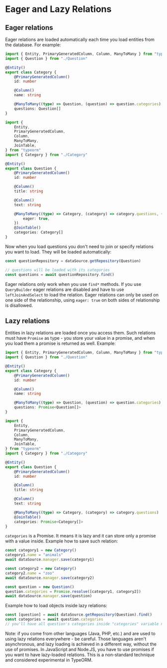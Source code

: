 # Eager and Lazy Relations

## Eager relations

Eager relations are loaded automatically each time you load entities from the database.
For example:

```typescript
import { Entity, PrimaryGeneratedColumn, Column, ManyToMany } from "typeorm"
import { Question } from "./Question"

@Entity()
export class Category {
    @PrimaryGeneratedColumn()
    id: number

    @Column()
    name: string

    @ManyToMany((type) => Question, (question) => question.categories)
    questions: Question[]
}
```

```typescript
import {
    Entity,
    PrimaryGeneratedColumn,
    Column,
    ManyToMany,
    JoinTable,
} from "typeorm"
import { Category } from "./Category"

@Entity()
export class Question {
    @PrimaryGeneratedColumn()
    id: number

    @Column()
    title: string

    @Column()
    text: string

    @ManyToMany((type) => Category, (category) => category.questions, {
        eager: true,
    })
    @JoinTable()
    categories: Category[]
}
```

Now when you load questions you don't need to join or specify relations you want to load.
They will be loaded automatically:

```typescript
const questionRepository = dataSource.getRepository(Question)

// questions will be loaded with its categories
const questions = await questionRepository.find()
```

Eager relations only work when you use `find*` methods.
If you use `QueryBuilder` eager relations are disabled and have to use `leftJoinAndSelect` to load the relation.
Eager relations can only be used on one side of the relationship,
using `eager: true` on both sides of relationship is disallowed.

## Lazy relations

Entities in lazy relations are loaded once you access them.
Such relations must have `Promise` as type - you store your value in a promise,
and when you load them a promise is returned as well. Example:

```typescript
import { Entity, PrimaryGeneratedColumn, Column, ManyToMany } from "typeorm"
import { Question } from "./Question"

@Entity()
export class Category {
    @PrimaryGeneratedColumn()
    id: number

    @Column()
    name: string

    @ManyToMany((type) => Question, (question) => question.categories)
    questions: Promise<Question[]>
}
```

```typescript
import {
    Entity,
    PrimaryGeneratedColumn,
    Column,
    ManyToMany,
    JoinTable,
} from "typeorm"
import { Category } from "./Category"

@Entity()
export class Question {
    @PrimaryGeneratedColumn()
    id: number

    @Column()
    title: string

    @Column()
    text: string

    @ManyToMany((type) => Category, (category) => category.questions)
    @JoinTable()
    categories: Promise<Category[]>
}
```

`categories` is a Promise. It means it is lazy and it can store only a promise with a value inside.
Example how to save such relation:

```typescript
const category1 = new Category()
category1.name = "animals"
await dataSource.manager.save(category1)

const category2 = new Category()
category2.name = "zoo"
await dataSource.manager.save(category2)

const question = new Question()
question.categories = Promise.resolve([category1, category2])
await dataSource.manager.save(question)
```

Example how to load objects inside lazy relations:

```typescript
const [question] = await dataSource.getRepository(Question).find()
const categories = await question.categories
// you'll have all question's categories inside "categories" variable now
```

Note: if you come from other languages (Java, PHP, etc.) and are used to using lazy relations everywhere - be careful.
Those languages aren't asynchronous, and lazy loading is achieved in a different way, without the use of promises.
In JavaScript and Node.JS, you have to use promises if you want to have lazy-loaded relations.
This is a non-standard technique and considered experimental in TypeORM.
